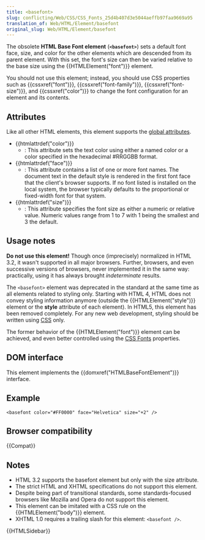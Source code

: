 ```yaml
---
title: <basefont>
slug: conflicting/Web/CSS/CSS_Fonts_25d4b407d3e5044aeffb97faa9669a95
translation_of: Web/HTML/Element/basefont
original_slug: Web/HTML/Element/basefont
---
```


The obsolete **HTML Base Font element** (**`<basefont>`**) sets a default font face, size, and color for the other elements which are descended from its parent element. With this set, the font's size can then be varied relative to the base size using the {{HTMLElement("font")}} element.

You should not use this element; instead, you should use CSS properties such as {{cssxref("font")}}, {{cssxref("font-family")}}, {{cssxref("font-size")}}, and {{cssxref("color")}} to change the font configuration for an element and its contents.

## Attributes

Like all other HTML elements, this element supports the [global attributes](/ru/docs/HTML/Global_attributes "HTML/Global attributes").

- {{htmlattrdef("color")}}
  - : This attribute sets the text color using either a named color or a color specified in the hexadecimal #RRGGBB format.
- {{htmlattrdef("face")}}
  - : This attribute contains a list of one or more font names. The document text in the default style is rendered in the first font face that the client's browser supports. If no font listed is installed on the local system, the browser typically defaults to the proportional or fixed-width font for that system.
- {{htmlattrdef("size")}}
  - : This attribute specifies the font size as either a numeric or relative value. Numeric values range from 1 to 7 with 1 being the smallest and 3 the default.

## Usage notes

**Do not use this element!** Though once (imprecisely) normalized in HTML 3.2, it wasn't supported in all major browsers. Further, browsers, and even successive versions of browsers, never implemented it in the same way: practically, using it has always brought _indeterminate_ results.

The `<basefont>` element was deprecated in the standard at the same time as all elements related to styling only. Starting with HTML 4, HTML does not convey styling information anymore (outside the {{HTMLElement("style")}} element or the **style** attribute of each element). In HTML5, this element has been removed completely. For any new web development, styling should be written using [CSS](/ru/docs/CSS "CSS") only.

The former behavior of the {{HTMLElement("font")}} element can be achieved, and even better controlled using the [CSS Fonts](/ru/docs/Web/CSS/CSS_Fonts) properties.

## DOM interface

This element implements the {{domxref("HTMLBaseFontElement")}} interface.

## Example

```
<basefont color="#FF0000" face="Helvetica" size="+2" />
```

## Browser compatibility

{{Compat}}

## Notes

- HTML 3.2 supports the basefont element but only with the size attribute.
- The strict HTML and XHTML specifications do not support this element.
- Despite being part of transitional standards, some standards-focused browsers like Mozilla and Opera do not support this element.
- This element can be imitated with a CSS rule on the {{HTMLElement("body")}} element.
- XHTML 1.0 requires a trailing slash for this element: `<basefont />`.

{{HTMLSidebar}}

